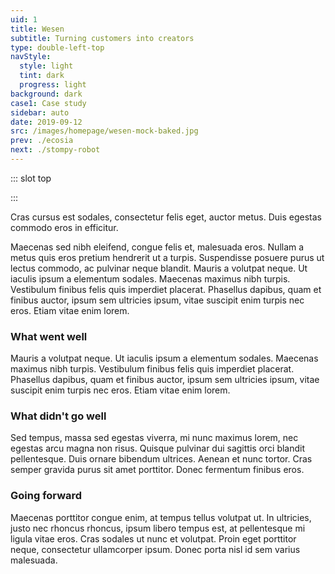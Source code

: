 ```yaml
---
uid: 1
title: Wesen
subtitle: Turning customers into creators
type: double-left-top
navStyle:
  style: light
  tint: dark
  progress: light
background: dark
case1: Case study
sidebar: auto
date: 2019-09-12
src: /images/homepage/wesen-mock-baked.jpg
prev: ./ecosia
next: ./stompy-robot
---
```


::: slot top
<Stage-ProjectVisual>
  <template v-slot:visual-background>
    <Heros-ImageHero name="wesen" src="/images/wesen/wesen-grid-render.jpg" alt="Wesen Studio examples" :noise="true"/>
  </template>
</Stage-ProjectVisual>
<!-- Can customers be creators? -->
<Stage-ProjectStage ctaLabel="www.wesen.studio" ctaUrl="http://www.wesen.studio"
description="Wesen enables anyone to create a unique pendant necklace which can be manufactured on demand by a blend of modern and traditional techniques." :fadeUpHero="false">

<template v-slot:visual-grid>
  <!-- <figure class="image">
    <ImageHero name="toucanbox" src="/images/toucanbox/combined_onboarding.png" alt="toucanBox"/>
  </figure> -->
</template>

</Stage-ProjectStage>
:::

<!-- <li>Responsive web application</li>
<li>2018</li> -->

<Content-ContextSection :box="true">

<template v-slot:main>

## Context

The rise of affordable 3D printers popularised the notion of mass customisation → . However, relatively high prices and lacklustre product creation experiences left its promises largely unrealised.

At that time I was working on customisable children’s toys at Makielab → . We enjoyed modest success, catching the attention of Disney who eventually bought the company. In this project I resolved to draw on some lessons learnt there.

Foremost, I wanted to explore the possibility of an unrestricted creation experience, able to generate infinite variations while being intuitive and fun to use. I also intended to fully automate and outsource the fulfillment process.

</template>

<template v-slot:side>

**Product**
Responsive web application

**Sector**
E-commerce

**Timeframe**
2018

**Team composition**
Personal project

**Reading time**
12 minutes

</template>

</Content-ContextSection>




<Content-ThreeColumnSection padding="is-large">

<template v-slot:column1>

###  The challenge

Mauris a volutpat neque. Ut iaculis ipsum a elementum sodales. Maecenas maximus nibh turpis. Vestibulum finibus felis quis imperdiet placerat.

</template>

<template v-slot:column2>

### The outcome

Donec suscipit pretium ipsum eget dapibus. Nunc commodo metus sit amet nunc sagittis, ac sodales leo ornare. Sed vel augue vitae arcu pulvinar dapibus. Mauris quis magna vitae massa gravida vestibulum.


</template>

<template v-slot:column3>

### My role

Proin eget porttitor neque:
~ Customer research and user testing
~ Prototyping and design iteration
~ Frontend development
~ Analysis and evaluation

</template>

</Content-ThreeColumnSection>




<Content-MainSectionDivider aside="Section 1 of 3" title="Discovery"/>




<Content-PointsSection :content="true" :points="[
{ src:'/svg-icons/icon_sad.svg', alt:'sad face', description:'Projects completed for small businesses and startups.' },
{ src:'/svg-icons/icon_time.svg', alt:'clock', title:'title', description:'If you don’t care for SEO and don’t want to mess with installing dependencies, these are still great choices.' },
{ src:'/svg-icons/icon_idea.svg', alt:'lightbulb', title:'title', description:'Years experience working for clients like Google and Amazon.' },
{ src:'/svg-icons/icon_search.svg', alt:'search', title:'title', description:'VuePress is focused on content-centric static sites and provides features tailored for technical documentation out of the box.' },
{ src:'/svg-icons/icon_docs.svg', alt:'documents', title:'title', description:'Award winning team members.' },
{ src:'/svg-icons/icon_device.svg', alt:'device', title:'title', description:'Hexo has been serving the Vue docs well - in fact, we are probably still a long way to go from migrating away from it for our main site.' },
]">

<template v-slot:content>

## Research

<p class="subtitle">
  Fusce ac nunc posuere, tristique nibh at, lacinia nunc. Duis eget fringilla enim. Sed elementum elementum tincidunt.
</p>

Maecenas sed nibh eleifend, congue felis et, malesuada eros. Nullam a metus quis eros pretium hendrerit ut a turpis. Suspendisse posuere purus ut lectus commodo, ac pulvinar neque blandit. Mauris a volutpat neque. Ut iaculis ipsum a elementum sodales. Maecenas maximus nibh turpis. Vestibulum finibus felis quis imperdiet placerat.

</template>

</Content-PointsSection>




<Content-ThreeColumnSection :content="true">

<template v-slot:content>

## User profiles

Nullam a metus quis eros pretium hendrerit ut a turpis. Suspendisse posuere purus ut lectus commodo, ac pulvinar neque blandit. Mauris a volutpat neque. Ut iaculis ipsum a elementum sodales. Maecenas maximus nibh turpis. Vestibulum finibus felis quis imperdiet placerat. Phasellus dapibus, quam et finibus auctor, ipsum sem ultricies ipsum, vitae suscipit enim turpis nec eros. Etiam vitae enim lorem.

</template>

<template v-slot:column1>

####  Gifter

---

*Buyer persona*

Duis eget fringilla enim. Sed elementum elementum tincidunt. Morbi porta elit porta dolor feugiat convallis. Suspendisse ornare et mi sit amet lacinia. Proin eget dui purus.

**Suspendisse ornare et**

Sed elementum elementum tincidunt. Morbi porta elit porta dolor feugiat convallis.

Aenean et nunc tortor. Cras semper gravida purus sit amet porttitor. Donec fermentum finibus eros.

Quisque pulvinar dui sagittis orci blandit pellentesque. Duis ornare bibendum ultrices. Aenean et nunc tortor. Cras semper gravida purus sit amet porttitor. Donec fermentum finibus eros.

Sed tempus, massa sed egestas viverra, mi nunc maximus lorem, nec egestas arcu magna non risus. Quisque pulvinar dui sagittis orci blandit pellentesque. Duis ornare bibendum ultrices.


</template>

<template v-slot:column2>

#### Enthusiast

---

*Buyer persona*

Sed tempus, massa sed egestas viverra, mi nunc maximus lorem, nec egestas arcu magna non risus. Quisque pulvinar dui sagittis orci blandit pellentesque. Duis ornare bibendum ultrices. Aenean et nunc tortor. Cras semper gravida purus sit amet porttitor. Donec fermentum finibus eros.

**Aenean et nunc tortor**

Quisque pulvinar dui sagittis orci blandit pellentesque. Duis ornare bibendum ultrices.

Sed tempus, massa sed egestas viverra, mi nunc maximus lorem, nec egestas arcu magna non risus. Quisque pulvinar dui sagittis orci blandit pellentesque. Duis ornare bibendum ultrices.

**Aenean et nunc tortor**

Quisque pulvinar dui sagittis orci blandit pellentesque. Duis ornare bibendum ultrices.

</template>

<template v-slot:column3>

<figure class="image is-9by16">
  <img class="lazyload" data-src="https://bulma.io/images/placeholders/360x640.png" alt="#">
</figure>

</template>

</Content-ThreeColumnSection>





<Content-ThreeColumnSection padding="is-large" :content="true">

<template v-slot:content>

## Scope and objectives

Nullam a metus quis eros pretium hendrerit ut a turpis. Suspendisse posuere purus ut lectus commodo, ac pulvinar neque blandit. Mauris a volutpat neque. Ut iaculis ipsum a elementum sodales. Maecenas maximus nibh turpis.

</template>

<template v-slot:column1>

####  Gifter friendly

---

Duis eget fringilla enim. Sed elementum elementum tincidunt. Morbi porta elit porta dolor feugiat convallis. Suspendisse ornare et mi sit amet lacinia. Proin eget dui purus.

Sed elementum elementum tincidunt. Morbi porta elit porta dolor feugiat convallis.

Aenean et nunc tortor. Cras semper gravida purus sit amet porttitor. Donec fermentum finibus eros.

Quisque pulvinar dui sagittis orci blandit pellentesque. Duis ornare bibendum ultrices. Aenean et nunc tortor. Cras semper gravida purus sit amet porttitor. Donec fermentum finibus eros.


</template>

<template v-slot:column2>

#### End-to-end (place and order)

---

Sed tempus, massa sed egestas viverra, mi nunc maximus lorem, nec egestas arcu magna non risus. Quisque pulvinar dui sagittis orci blandit pellentesque. Duis ornare bibendum ultrices.

Quisque pulvinar dui sagittis orci blandit pellentesque. Duis ornare bibendum ultrices.

Sed tempus, massa sed egestas viverra, mi nunc maximus lorem, nec egestas arcu magna non risus. Quisque pulvinar dui sagittis orci blandit pellentesque. Duis ornare bibendum ultrices.

Quisque pulvinar dui sagittis orci blandit pellentesque. Duis ornare bibendum ultrices.

</template>

<template v-slot:column3>

<figure class="image is-5by3">
  <img class="lazyload" data-src="https://bulma.io/images/placeholders/800x480.png" alt="#">
</figure>
<figcaption>

Nulla at arcu sagittis, egestas libero ut, finibus massa.

</figcaption>

</template>

</Content-ThreeColumnSection>




<Content-ImageFrames-FullImageSection url="https://bulma.io/images/placeholders/640x320.png" alt="#"/>




<Content-ImageFrames-SquareImagesRow :content="true" :images="[
{ url:'https://bulma.io/images/placeholders/480x480.png', alt:'square test 1', caption:'Square image caption 1', slot:'slot1', iframe:false },
{ url:'https://bulma.io/images/placeholders/480x480.png', alt:'square test 2', caption:'Square image caption 2', slot:'slot2', iframe:false },
{ url:'https://bulma.io/images/placeholders/480x480.png', alt:'square test 3', caption:'Square image caption 3', slot:'slot3', iframe:false },
]">

<template slot="content">

## Low-fi Prototyping

<p class="subtitle">
  Cras cursus est sodales, consectetur felis eget, auctor metus. Duis egestas commodo eros in efficitur. Nullam eu consequat leo. Maecenas sit amet arcu ut mauris accumsan semper.
</p>

Lorem ipsum dolor sit amet, consectetur adipiscing elit. Praesent fermentum mauris in odio tempor, vitae tempus ante condimentum. Maecenas id nibh libero. Vivamus tristique elit eu dui mollis elementum. Vivamus sit amet semper felis. Maecenas non eros non turpis consectetur accumsan ac eget quam. Nam a sapien diam. Mauris blandit.

</template>

<template slot="slot1">

#### Blender rigging test

Praesent fermentum mauris in odio tempor, vitae tempus ante condimentum. Maecenas id nibh libero. Vivamus tristique elit eu dui mollis elementum.

Vivamus sit amet semper felis. Maecenas non eros non turpis consectetur accumsan ac eget quam. Nam a sapien diam. Mauris blandit.

</template>

<template slot="slot2">

#### WebGL basic interactive

Fusce ac nunc posuere, tristique nibh at, lacinia nunc. Duis eget fringilla enim. Sed elementum elementum tincidunt.

Maecenas sed nibh eleifend, congue felis et, malesuada eros. Nullam a metus quis eros pretium hendrerit ut a turpis. Suspendisse posuere purus ut lectus commodo, ac pulvinar neque blandit. Mauris a volutpat neque. Ut iaculis ipsum a elementum sodales.

</template>

<template slot="slot3">

#### WebGL feasibility

Maecenas sed nibh eleifend, congue felis et, malesuada eros. Nullam a metus quis eros pretium hendrerit ut a turpis. Suspendisse posuere purus ut lectus commodo, ac pulvinar neque blandit. Mauris a volutpat neque. Ut iaculis ipsum a elementum sodales.

</template>

</Content-ImageFrames-SquareImagesRow>




<Content-MainAsideSection padding="is-large" :content="true" :aside="true">

<template slot="content">

## Lessons from user testing

Duis egestas commodo eros in efficitur. Nullam eu consequat leo. Maecenas sit amet arcu ut mauris accumsan semper. Integer id aliquam quam. Pellentesque purus libero, mollis id ante nec, euismod fermentum justo. In dui odio, posuere eget tristique in, pellentesque nec dolor. Vestibulum quis metus purus. Fusce varius rhoncus enim sit amet semper. Maecenas non nunc id justo vehicula ultricies vestibulum eget ex. Integer mattis faucibus nunc, ut tristique magna bibendum sit amet.

</template>

<template>

**Observation** | **Remedy** |
--- | --- |
Vestibulum quis metus purus. Fusce varius rhoncus enim sit amet semper. Maecenas non nunc id justo vehicula ultricies vestibulum eget ex. Integer mattis faucibus nunc, ut tristique magna bibendum sit amet. | I added a text box in the print modal where an older child or parent could type the name and have it appear on the printout |
Vestibulum quis metus purus. Fusce varius rhoncus enim sit amet semper. Maecenas non nunc id justo vehicula ultricies vestibulum eget ex. Integer mattis faucibus nunc, ut tristique magna bibendum sit amet. | I added skirts, wellington boots and several other accessories |
Cras mollis sodales urna, eu ultrices nibh lobortis ut. Fusce eu pellentesque nulla. | I observed children dragging items off the screen, attempting to delete them, so made that actually work |
Certain types of accessory like hats, clothes and shoes quickly cluttered the screen and didnt make sense out of their intended positions | I made new placements in specific categories (e.g. hair) remove the previous accessory of that type. This proved to be an intuitive limitation |
{.table .is-fullwidth}

</template>

<template slot="aside">

<div class="columns is-gapless">
  <div class="column is-two-thirds">
    <figure class="image is-square">
      <img class="lazyload" data-src="https://bulma.io/images/placeholders/480x480.png" alt="toucanBox magazines">
    </figure>
  </div>
</div>

</template>

</Content-MainAsideSection>




<Content-ImageFrames-FullImageSection url="https://bulma.io/images/placeholders/640x320.png" alt="#"/>




<Content-ImageFrames-MainImageSection padding="is-large" imageClass="is-16by9" url="https://bulma.io/images/placeholders/640x360.png" alt="placeholder" :aside="true" :content="true">

<template v-slot:content>

## E-commerce experience

<p class="subtitle">
  Cras cursus est sodales, consectetur felis eget, auctor metus. Duis egestas commodo eros in efficitur. Nullam eu consequat leo. Maecenas sit amet arcu ut mauris accumsan semper.
</p>

In dui odio, posuere eget tristique in, pellentesque nec dolor. Vestibulum quis metus purus. Fusce varius rhoncus enim sit amet semper. Maecenas non nunc id justo vehicula ultricies vestibulum eget ex. Integer mattis faucibus nunc, ut tristique magna bibendum sit amet.

### Input validation for 3D geometry

Fusce ac nunc posuere, tristique nibh at, lacinia nunc. Duis eget fringilla enim. Sed elementum elementum tincidunt. Morbi porta elit porta dolor feugiat convallis.

Suspendisse ornare et mi sit amet lacinia. Proin eget dui purus. Aliquam a cursus erat, sit amet ultricies risus. Nulla at arcu sagittis, egestas libero ut, finibus massa.

Maecenas sed nibh eleifend, congue felis et, malesuada eros. Nullam a metus quis eros pretium hendrerit ut a turpis. Suspendisse posuere purus ut lectus commodo, ac pulvinar neque blandit. Mauris a volutpat neque. Ut iaculis ipsum a elementum sodales. Maecenas maximus nibh turpis. Vestibulum finibus felis quis imperdiet placerat. Phasellus dapibus, quam et finibus auctor, ipsum sem ultricies ipsum, vitae suscipit enim turpis nec eros. Etiam vitae enim lorem.

</template>

<template v-slot:aside>

<div class="box">

Suspendisse ornare et mi sit amet lacinia. Proin eget dui purus. Aliquam a cursus erat, sit amet ultricies risus. Nulla at arcu sagittis, egestas libero ut, finibus massa.

</div>


**Platform**
Responsive web application

**Engine**
E-commerce

**Styling**
2018

**Input**
Personal project

**Animation**
12 minutes

</template>

</Content-ImageFrames-MainImageSection>




<Content-MainSectionDivider aside="Section 2 of 3" title="Delivery"/>




<Content-ImageFrames-SquareImagesRow :content="true" :images="[
{ url:'https://bulma.io/images/placeholders/480x480.png', alt:'square test 1', caption:'Square image caption 1', slot:'slot1', iframe:false },
{ url:'https://bulma.io/images/placeholders/480x480.png', alt:'square test 2', caption:'Square image caption 2', slot:'slot2', iframe:false },
{ url:'https://bulma.io/images/placeholders/480x480.png', alt:'square test 3', caption:'Square image caption 3', slot:'slot3', iframe:false },
]">

<template slot="content">

## Production assets

Lorem ipsum dolor sit amet, consectetur adipiscing elit. Praesent fermentum mauris in odio tempor, vitae tempus ante condimentum. Maecenas id nibh libero. Vivamus tristique elit eu dui mollis elementum.

</template>

<template slot="slot1">

Vivamus sit amet semper felis. Maecenas non eros non turpis consectetur accumsan ac eget quam. Nam a sapien diam. Mauris blandit.

</template>

<template slot="slot2">

Fusce ac nunc posuere, tristique nibh at, lacinia nunc. Duis eget fringilla enim. Sed elementum elementum tincidunt.

</template>

<template slot="slot3">

Maecenas sed nibh eleifend, congue felis et, malesuada eros. Nullam a metus quis eros pretium hendrerit ut a turpis.

</template>

</Content-ImageFrames-SquareImagesRow>





<Content-ThreeColumnSection :content="true">

<template v-slot:content>

## Development

<p class="subtitle">
  Cras cursus est sodales, consectetur felis eget, auctor metus. Duis egestas commodo eros in efficitur. Nullam eu consequat leo. Maecenas sit amet arcu ut mauris accumsan semper.
</p>

Nullam a metus quis eros pretium hendrerit ut a turpis. Suspendisse posuere purus ut lectus commodo, ac pulvinar neque blandit. Mauris a volutpat neque. Ut iaculis ipsum a elementum sodales. Maecenas maximus nibh turpis. Vestibulum finibus felis quis imperdiet placerat. Phasellus dapibus, quam et finibus auctor, ipsum sem ultricies ipsum, vitae suscipit enim turpis nec eros. Etiam vitae enim lorem.

</template>

<template v-slot:column1>

#### Experience

---

Duis eget fringilla enim. Sed elementum elementum tincidunt. Morbi porta elit porta dolor feugiat convallis. Suspendisse ornare et mi sit amet lacinia. Proin eget dui purus.

Sed elementum elementum tincidunt. Morbi porta elit porta dolor feugiat convallis.

Aenean et nunc tortor. Cras semper gravida purus sit amet porttitor. Donec fermentum finibus eros.

Quisque pulvinar dui sagittis orci blandit pellentesque. Duis ornare bibendum ultrices. Aenean et nunc tortor. Cras semper gravida purus sit amet porttitor. Donec fermentum finibus eros.

Sed tempus, massa sed egestas viverra, mi nunc maximus lorem, nec egestas arcu magna non risus. Quisque pulvinar dui sagittis orci blandit pellentesque. Duis ornare bibendum ultrices.


</template>

<template v-slot:column2>

#### Solution

---

Sed tempus, massa sed egestas viverra, mi nunc maximus lorem, nec egestas arcu magna non risus. Quisque pulvinar dui sagittis orci blandit pellentesque. Duis ornare bibendum ultrices. Aenean et nunc tortor. Cras semper gravida purus sit amet porttitor. Donec fermentum finibus eros.

Quisque pulvinar dui sagittis orci blandit pellentesque. Duis ornare bibendum ultrices.

Sed tempus, massa sed egestas viverra, mi nunc maximus lorem, nec egestas arcu magna non risus. Quisque pulvinar dui sagittis orci blandit pellentesque. Duis ornare bibendum ultrices.

Quisque pulvinar dui sagittis orci blandit pellentesque. Duis ornare bibendum ultrices.

</template>

<template v-slot:column3>

<div class="box">

#### Techstack

**Platform**
Responsive web application

**Engine**
E-commerce

**Styling**
2018

**Input**
Personal project

**Animation**
12 minutes

</div>

</template>

</Content-ThreeColumnSection>


<Content-ImageFrames-MainImageSection padding="is-large" url="https://bulma.io/images/placeholders/600x480.png" alt="placeholder" imageClass="is-5by4" :aside="false" :content="false" caption="Aliquam a cursus erat, sit amet ultricies risus. Nulla at arcu sagittis, egestas libero ut, finibus massa."/>





<Content-MainSectionDivider aside="Section 3 of 3" title="Evaluation"/>





<Content-TextSection>

<p class="subtitle">
  Cras cursus est sodales, consectetur felis eget, auctor metus. Duis egestas commodo eros in efficitur.
</p>

Maecenas sed nibh eleifend, congue felis et, malesuada eros. Nullam a metus quis eros pretium hendrerit ut a turpis. Suspendisse posuere purus ut lectus commodo, ac pulvinar neque blandit. Mauris a volutpat neque. Ut iaculis ipsum a elementum sodales. Maecenas maximus nibh turpis. Vestibulum finibus felis quis imperdiet placerat. Phasellus dapibus, quam et finibus auctor, ipsum sem ultricies ipsum, vitae suscipit enim turpis nec eros. Etiam vitae enim lorem.


### What went well

Mauris a volutpat neque. Ut iaculis ipsum a elementum sodales. Maecenas maximus nibh turpis. Vestibulum finibus felis quis imperdiet placerat. Phasellus dapibus, quam et finibus auctor, ipsum sem ultricies ipsum, vitae suscipit enim turpis nec eros. Etiam vitae enim lorem.

### What didn't go well

Sed tempus, massa sed egestas viverra, mi nunc maximus lorem, nec egestas arcu magna non risus. Quisque pulvinar dui sagittis orci blandit pellentesque. Duis ornare bibendum ultrices. Aenean et nunc tortor. Cras semper gravida purus sit amet porttitor. Donec fermentum finibus eros.

### Going forward

Maecenas porttitor congue enim, at tempus tellus volutpat ut. In ultricies, justo nec rhoncus rhoncus, ipsum libero tempus est, at pellentesque mi ligula vitae eros. Cras sodales ut nunc et volutpat. Proin eget porttitor neque, consectetur ullamcorper ipsum. Donec porta nisl id sem varius malesuada.


<template slot="aside">

<div class="columns is-gapless">
  <div class="column is-two-thirds">
    <figure class="image is-square">
      <img class="lazyload" data-src="https://bulma.io/images/placeholders/480x480.png" alt="toucanBox magazines">
    </figure>
  </div>
</div>

<figcaption>

This project however, focused on an equally important but somewhat subtler metric; the rate at which trialists convert to fully paid customers (activation rate).

</figcaption>

</template>


</Content-TextSection>



<Content-MetricsSection padding="is-large" :metrics="[
{ metric:'40', description:'Projects completed for small businesses and startups.' },
{ metric:'02', description:'Award winning team members.' },
{ metric:'103', description:'Years experience working for clients like Google and Amazon.' },
]"/>
